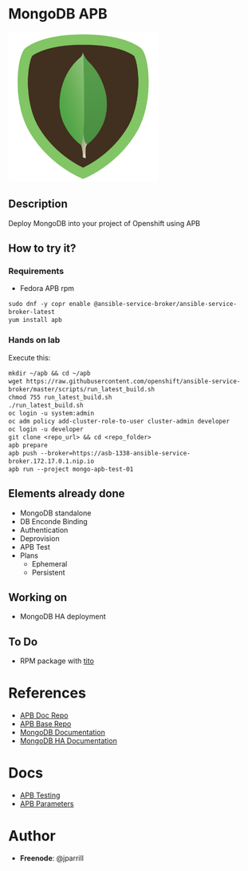 # MongoDB APB

![img](docs/img/mongodb-logo.png)

## Description

Deploy MongoDB into your project of Openshift using APB

## How to try it?

### Requirements

- Fedora APB rpm
```
sudo dnf -y copr enable @ansible-service-broker/ansible-service-broker-latest
yum install apb
```

### Hands on lab

Execute this:

```
mkdir ~/apb && cd ~/apb
wget https://raw.githubusercontent.com/openshift/ansible-service-broker/master/scripts/run_latest_build.sh
chmod 755 run_latest_build.sh
./run_latest_build.sh
oc login -u system:admin
oc adm policy add-cluster-role-to-user cluster-admin developer
oc login -u developer
git clone <repo_url> && cd <repo_folder>
apb prepare
apb push --broker=https://asb-1338-ansible-service-broker.172.17.0.1.nip.io
apb run --project mongo-apb-test-01
```

## Elements already done

- MongoDB standalone
- DB Enconde Binding
- Authentication
- Deprovision
- APB Test
- Plans
  - Ephemeral
  - Persistent

## Working on

- MongoDB HA deployment

## To Do

- RPM package with [tito](https://github.com/dgoodwin/tito)

# References

- [APB Doc Repo](https://github.com/ansibleplaybookbundle/ansible-playbook-bundle)
- [APB Base Repo](https://github.com/ansibleplaybookbundle/apb-base)
- [MongoDB Documentation](https://docs.mongodb.com/manual/tutorial/getting-started/)
- [MongoDB HA Documentation](https://docs.mongodb.com/manual/replication/)

# Docs

- [APB Testing](docs/apb_testing.md)
- [APB Parameters](docs/apb_parameters.md)

# Author

- **Freenode**: @jparrill
